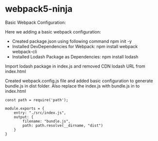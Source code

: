 # webpack5-ninja
Basic Webpack Configuration:

Here we adding a basic webpack configuration:
- Created package.json using following command npm init -y
- Installed DevDependencies for Webpack: npm install webpack webpack-cli
- Installed Lodash Package as Dependencies: npm install lodash 

Import lodash package in index.js and removed CDN lodash URL from index.html

Created webpack.config.js file and added basic configuration to generate bundle.js in dist folder. Also replace the index.js with bundle.js in to index.html

```
const path = require('path');

module.exports = {
    entry: "./src/index.js",
    output: {
        filename: "bundle.js",
        path: path.resolve(__dirname, "dist")
    }
}
```
